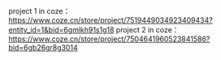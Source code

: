 project 1 in coze：https://www.coze.cn/store/project/7519449034923409434?entity_id=1&bid=6gmlkh91s1g18
project 2 in coze：https://www.coze.cn/store/project/7504641960523841586?bid=6gb26gr8g3014
